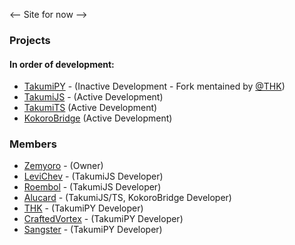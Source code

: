<-- Site for now -->
### Projects
#### In order of development:
* [TakumiPY](https://github.com/ducanh2002123/Takumi) - (Inactive Development - Fork mentained by [@THK](https://github.com/ducanh2002123))
* [TakumiJS]() - (Active Development)
* [TakumiTS]() (Active Development)
* [KokoroBridge]() (Active Development)

### Members

* [Zemyoro](https://github.com/zemyoro) - (Owner)
* [LeviChev](https://github.com/levichlev) - (TakumiJS Developer)
* [Roembol](https://github.com/roembol2000) - (TakumiJS Developer)
* [Alucard](https://github.com/MinxterYT) - (TakumiJS/TS, KokoroBridge Developer)
* [THK](https://github.com/ducanh2002123) - (TakumiPY Developer)
* [CraftedVortex](https://github.com/CraftedVortex) - (TakumiPY Developer)
* [Sangster](https://github.com/Sangster-5) - (TakumiPY Developer)

